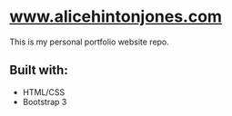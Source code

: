 # www.alicehintonjones.com
This is my personal portfolio website repo.

## Built with:
- HTML/CSS
- Bootstrap 3
